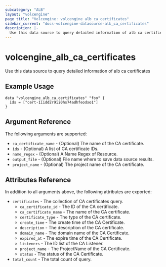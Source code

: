 ```yaml
---
subcategory: "ALB"
layout: "volcengine"
page_title: "Volcengine: volcengine_alb_ca_certificates"
sidebar_current: "docs-volcengine-datasource-alb_ca_certificates"
description: |-
  Use this data source to query detailed information of alb ca certificates
---
```

# volcengine_alb_ca_certificates
Use this data source to query detailed information of alb ca certificates
## Example Usage
```hcl
data "volcengine_alb_ca_certificates" "foo" {
  ids = ["cert-1iidd2r9ii0hs74adhfeodxo1"]
}
```
## Argument Reference
The following arguments are supported:
* `ca_certificate_name` - (Optional) The name of the CA certificate.
* `ids` - (Optional) A list of CA certificate IDs.
* `name_regex` - (Optional) A Name Regex of Resource.
* `output_file` - (Optional) File name where to save data source results.
* `project_name` - (Optional) The project name of the CA certificate.

## Attributes Reference
In addition to all arguments above, the following attributes are exported:
* `certificates` - The collection of CA certificates query.
    * `ca_certificate_id` - The ID of the CA certificate.
    * `ca_certificate_name` - The name of the CA certificate.
    * `certificate_type` - The type of the CA certificate.
    * `create_time` - The create time of the CA Certificate.
    * `description` - The description of the CA certificate.
    * `domain_name` - The domain name of the CA Certificate.
    * `expired_at` - The expire time of the CA Certificate.
    * `listeners` - The ID list of the CA Listener.
    * `project_name` - The ProjectName of the CA Certificate.
    * `status` - The status of the CA Certificate.
* `total_count` - The total count of query.


